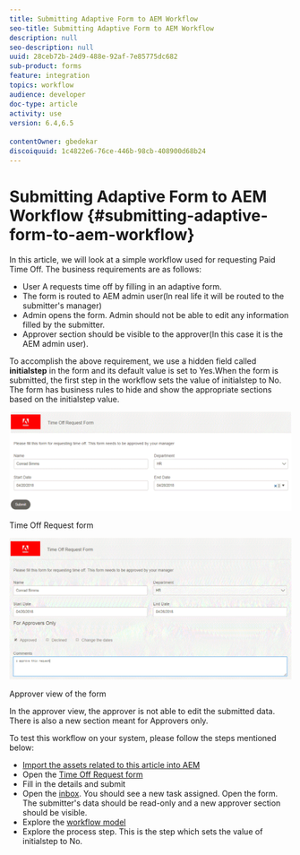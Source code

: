 ```yaml
---
title: Submitting Adaptive Form to AEM Workflow
seo-title: Submitting Adaptive Form to AEM Workflow
description: null
seo-description: null
uuid: 28ceb72b-24d9-488e-92af-7e85775dc682
sub-product: forms
feature: integration
topics: workflow
audience: developer
doc-type: article
activity: use
version: 6.4,6.5

contentOwner: gbedekar
discoiquuid: 1c4822e6-76ce-446b-98cb-408900d68b24
---
```


# Submitting Adaptive Form to AEM Workflow {#submitting-adaptive-form-to-aem-workflow}

In this article, we will look at a simple workflow used for requesting Paid Time Off. The business requirements are as follows:

* User A requests time off by filling in an adaptive form. 
* The form is routed to AEM admin user(In real life it will be routed to the submitter's manager)
* Admin opens the form. Admin should not be able to edit any information filled by the submitter. 
* Approver section should be visible to the approver(In this case it is the AEM admin user).

To accomplish the above requirement, we use a hidden field called **initialstep** in the form and its default value is set to Yes.When the form is submitted, the first step in the workflow sets the value of initialstep to No. The form has business rules to hide and show the appropriate sections based on the initialstep value.

![initialstep](assets/initialstep.gif)

Time Off Request form

![approverview](assets/approversview.gif)

Approver view of the form

In the approver view, the approver is not able to edit the submitted data. There is also a new section meant for Approvers only.

To test this workflow on your system, please follow the steps mentioned below:

* [Import the assets related to this article into AEM](assets/helpxworkflow.zip) 
* Open the [Time Off Request form](http://localhost:4502/content/dam/formsanddocuments/helpx/timeoffrequestform/jcr:content?wcmmode=disabled)
* Fill in the details and submit
* Open the [inbox](http://localhost:4502/mnt/overlay/cq/inbox/content/inbox.html). You should see a new task assigned. Open the form. The submitter's data should be read-only and a new approver section should be visible.
* Explore the [workflow model](http://localhost:4502/editor.html/conf/global/settings/workflow/models/helpxworkflow.html)
* Explore the process step. This is the step which sets the value of initialstep to No.
